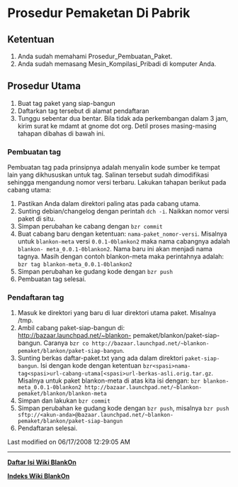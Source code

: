 # Prosedur Pemaketan Di Pabrik
## Ketentuan
   1. Anda sudah memahami Prosedur_Pembuatan_Paket.
   2. Anda sudah memasang Mesin_Kompilasi_Pribadi di komputer Anda.
## Prosedur Utama
   1. Buat tag paket yang siap-bangun
   2. Daftarkan tag tersebut di alamat pendaftaran
   3. Tunggu sebentar dua bentar. Bila tidak ada perkembangan dalam 3 jam,
      kirim surat ke mdamt at gnome dot org.
Detil proses masing-masing tahapan dibahas di bawah ini.
### Pembuatan tag
Pembuatan tag pada prinsipnya adalah menyalin kode sumber ke tempat lain yang
dikhususkan untuk tag. Salinan tersebut sudah dimodifikasi sehingga mengandung
nomor versi terbaru.
Lakukan tahapan berikut pada cabang utama:
   1. Pastikan Anda dalam direktori paling atas pada cabang utama.
   2. Sunting debian/changelog dengan perintah `dch -i`. Naikkan nomor versi
      paket di situ.
   3. Simpan perubahan ke cabang dengan `bzr commit`
   4. Buat cabang baru dengan ketentuan: `nama-paket_nomor-versi`. Misalnya untuk
      `blankon-meta` versi `0.0.1-0blankon2` maka nama cabangnya adalah `blankon-
      meta_0.0.1-0blankon2`. Nama baru ini akan menjadi nama tagnya. Masih
      dengan contoh blankon-meta maka perintahnya adalah: `bzr tag blankon-meta_0.0.1-0blankon2`
   5. Simpan perubahan ke gudang kode dengan `bzr push`
   6. Pembuatan tag selesai.
### Pendaftaran tag
   1. Masuk ke direktori yang baru di luar direktori utama paket. Misalnya /tmp.
   2. Ambil cabang paket-siap-bangun di: ​http://bazaar.launchpad.net/~blankon-
      pemaket/blankon/paket-siap-bangun. Caranya `bzr co http://bazaar.launchpad.net/~blankon-pemaket/blankon/paket-siap-bangun`.
   3. Sunting berkas daftar-paket.txt yang ada dalam direktori `paket-siap-bangun`. Isi dengan kode dengan ketentuan 
      `bzr<spasi>nama-tag<spasi>url-cabang-utama[<spasi>url-berkas-asli.orig.tar.gz`. Misalnya untuk paket
      blankon-meta di atas kita isi dengan:
      `bzr blankon-meta_0.0.1-0blankon2 http://bazaar.launchpad.net/~blankon-pemaket/blankon/blankon-meta`
   4. Simpan dan lakukan `bzr commit`
   5. Simpan perubahan ke gudang kode dengan `bzr push`, misalnya
      `bzr push sftp://<akun-anda>@bazaar.launchpad.net/~blankon-pemaket/blankon/paket-siap-bangun`
   6. Pendaftaran selesai.

Last modified on 06/17/2008 12:29:05 AM
 
 
---
[**Daftar Isi Wiki BlankOn**](/wiki/DaftarIsi/index.html)
 
[**Indeks Wiki BlankOn**](/wiki/Indeks.html)
